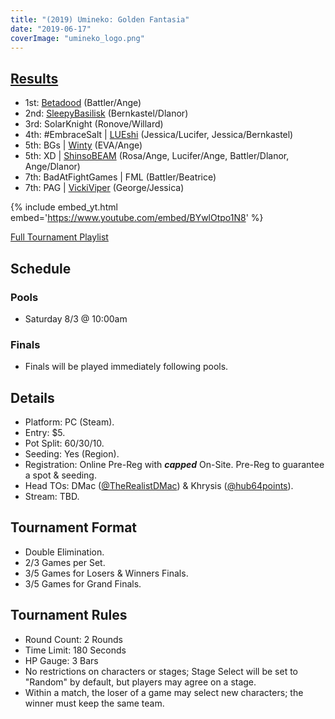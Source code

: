 ```yaml
---
title: "(2019) Umineko: Golden Fantasia"
date: "2019-06-17"
coverImage: "umineko_logo.png"
---
```


## [Results](https://smash.gg/tournament/animevo-2019/events/umineko-golden-fantasia/overview)

- 1st: [Betadood](@betadood) (Battler/Ange)
- 2nd: [SleepyBasilisk](@SleepyBasilisk) (Bernkastel/Dlanor)
- 3rd: SolarKnight (Ronove/Willard)
- 4th: #EmbraceSalt \| [LUEshi](@LUEshi781) (Jessica/Lucifer, Jessica/Bernkastel)
- 5th: BGs \| [Winty](@Wintydunno) (EVA/Ange)
- 5th: XD \| [ShinsoBEAM](@AaronSNagy) (Rosa/Ange, Lucifer/Ange, Battler/Dlanor, Ange/Dlanor)
- 7th: BadAtFightGames \| FML (Battler/Beatrice)
- 7th: PAG \| [VickiViper](@VickiViperZabel) (George/Jessica)

{% include embed_yt.html embed='https://www.youtube.com/embed/BYwlOtpo1N8' %}

[Full Tournament Playlist](https://www.youtube.com/watch?v=BYwlOtpo1N8&list=PLQ22eS-IF40g1ydK2Y3kRTAU-ktRjBFLS)

## Schedule

### Pools

- Saturday 8/3 @ 10:00am

### Finals

- Finals will be played immediately following pools.

## Details

- Platform: PC (Steam).
- Entry: $5.
- Pot Split: 60/30/10.
- Seeding: Yes (Region).
- Registration: Online Pre-Reg with **_capped_** On-Site. Pre-Reg to guarantee a spot & seeding.
- Head TOs: DMac ([@TheRealistDMac](https://twitter.com/TheRealistDMac)) & Khrysis ([@hub64points](https://twitter.com/hub64points)).
- Stream: TBD.

## Tournament Format

- Double Elimination.
- 2/3 Games per Set.
- 3/5 Games for Losers & Winners Finals.
- 3/5 Games for Grand Finals.

## Tournament Rules

- Round Count: 2 Rounds
- Time Limit: 180 Seconds
- HP Gauge: 3 Bars
- No restrictions on characters or stages; Stage Select will be set to "Random" by default, but players may agree on a stage.
- Within a match, the loser of a game may select new characters; the winner must keep the same team.
